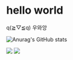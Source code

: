# hello world
q(≧▽≦q) 우와앙

![Anurag's GitHub stats](https://github-readme-stats.vercel.app/api?username=Lunar1020&&show_icons=true&theme=tokyonight)

![](https://img.shields.io/badge/Language-python-brightgreen&logo=#3776AB&logoColor=#000000)  ![](https://img.shields.io/github/followers/Lunar1020?style=social)
